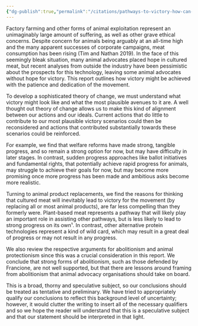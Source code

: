 ```yaml
---
{"dg-publish":true,"permalink":"/citations/pathways-to-victory-how-can-we-end-animal-agriculture-animal-ask/","tags":["#corporate_campaigns"],"created":"2025-10-23T17:42:46.356+01:00","updated":"2025-10-23T17:42:46.356+01:00"}
---
```


Factory farming and other forms of animal exploitation represent an unimaginably large amount of suffering, as well as other grave ethical concerns. Despite concern for animals being arguably at an all-time high and the many apparent successes of corporate campaigns, meat consumption has been rising (Tim and Nathan 2019). In the face of this seemingly bleak situation, many animal advocates placed hope in cultured meat, but recent analyses from outside the industry have been pessimistic about the prospects for this technology, leaving some animal advocates without hope for victory. This report outlines how victory might be achieved with the patience and dedication of the movement.

To develop a sophisticated theory of change, we must understand what victory might look like and what the most plausible avenues to it are. A well thought out theory of change allows us to make this kind of alignment between our actions and our ideals. Current actions that do little to contribute to our most plausible victory scenarios could then be reconsidered and actions that contributed substantially towards these scenarios could be reinforced.

For example, we find that welfare reforms have made strong, tangible progress, and so remain a strong option for now, but may have difficulty in later stages. In contrast, sudden progress approaches like ballot initiatives and fundamental rights, that potentially achieve rapid progress for animals, may struggle to achieve their goals for now, but may become more promising once more progress has been made and ambitious asks become more realistic.

Turning to animal product replacements, we find the reasons for thinking that cultured meat will inevitably lead to victory for the movement (by replacing all or most animal products), are far less compelling than they formerly were. Plant-based meat represents a pathway that will likely play an important role in assisting other pathways, but is less likely to lead to strong progress on its own¹. In contrast, other alternative protein technologies represent a kind of wild card, which may result in a great deal of progress or may not result in any progress.

We also review the respective arguments for abolitionism and animal protectionism since this was a crucial consideration in this report. We conclude that strong forms of abolitionism, such as those defended by Francione, are not well supported, but that there are lessons around framing from abolitionism that animal advocacy organisations should take on board.

This is a broad, thorny and speculative subject, so our conclusions should be treated as tentative and preliminary. We have tried to appropriately qualify our conclusions to reflect this background level of uncertainty; however, it would clutter the writing to insert all of the necessary qualifiers and so we hope the reader will understand that this is a speculative subject and that our statement should be interpreted in that light.